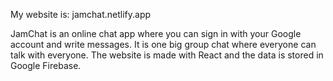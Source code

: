 My website is:
 jamchat.netlify.app

JamChat is an online chat app where you can sign in with your Google account and write messages. It is one big group chat where everyone can talk with everyone. The website is made with React and the data is stored in Google Firebase.